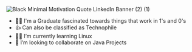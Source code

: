 ![Black Minimal Motivation Quote LinkedIn Banner (2) (1)](https://user-images.githubusercontent.com/104735037/166164847-4edf17a9-add0-411d-b53c-d39b24d3529c.png)
- 👨‍🎓 I'm a Graduate fascinated towards things that work in 1's and 0's
- 👍 Can also be classified as Technophile
- 👨‍💻 I’m currently learning Linux
- 💞️ I’m looking to collaborate on Java Projects


<!---
ajaymengani99/ajaymengani99 is a ✨ special ✨ repository because its `README.md` (this file) appears on your GitHub profile.
You can click the Preview link to take a look at your changes.
--->
